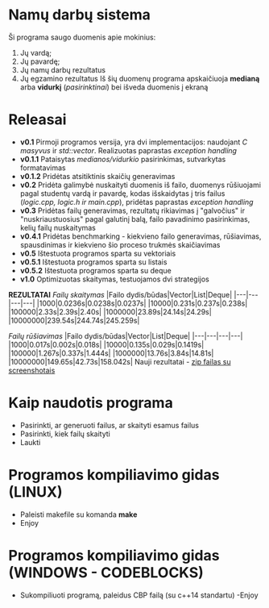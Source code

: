 # Namų darbų sistema
Ši programa saugo duomenis apie mokinius:
1. Jų vardą;
2. Jų pavardę;
3. Jų namų darbų rezultatus
4. Jų egzamino rezultatus
Iš šių duomenų programa apskaičiuoja **medianą** arba **vidurkį** (*pasirinktinai*) bei išveda duomenis į ekraną
# Releasai
- **v0.1** Pirmoji programos versija, yra dvi implementacijos: naudojant *C masyvus* ir *std::vector*. Realizuotas paprastas *exception handling*
- **v0.1.1** Pataisytas *medianos/vidurkio* pasirinkimas, sutvarkytas formatavimas
- **v0.1.2** Pridėtas atsitiktinis skaičių generavimas
- **v0.2** Pridėta galimybė nuskaityti duomenis iš failo, duomenys rūšiuojami pagal studentų vardą ir pavardę, kodas išskaidytas į tris failus (*logic.cpp, logic.h ir main.cpp*), pridėtas paprastas *exception handling*
- **v0.3** Pridėtas failų generavimas, rezultatų rikiavimas į "galvočius" ir "nuskriaustuosius" pagal galutinį balą, failo pavadinimo pasirinkimas, kelių failų nuskaitymas
- **v0.4.1** Pridėtas benchmarking - kiekvieno failo generavimas, rūšiavimas, spausdinimas ir kiekvieno šio proceso trukmės skaičiavimas
- **v0.5** Ištestuota programos sparta su vektoriais
- **v0.5.1** Ištestuota programos sparta su listais
- **v0.5.2** Ištestuota programos sparta su deque
- **v1.0** Optimizuotas skaitymas, testuojamos dvi strategijos

**REZULTATAI**
*Failų skaitymas*
|Failo dydis/būdas|Vector|List|Deque|
|---|---|---|---|
|1000|0.0236s|0.0238s|0.0237s|
|10000|0.231s|0.237s|0.238s|
|100000|2.33s|2.39s|2.40s|
|1000000|23.89s|24.14s|24.29s|
|10000000|239.54s|244.74s|245.259s|

*Failų rūšiavimas*
|Failo dydis/būdas|Vector|List|Deque|
|---|---|---|---|
|1000|0.017s|0.002s|0.018s|
|10000|0.135s|0.029s|0.1419s|
|100000|1.267s|0.337s|1.444s|
|1000000|13.76s|3.84s|14.81s|
|10000000|149.65s|42.73s|158.042s|
Nauji rezultatai - [zip failas su screenshotais](uzd1_0.zip)
# Kaip naudotis programa
- Pasirinkti, ar generuoti failus, ar skaityti esamus failus
- Pasirinkti, kiek failų skaityti
- Laukti

# Programos kompiliavimo gidas (LINUX)
- Paleisti makefile su komanda **make**
- Enjoy
# Programos kompiliavimo gidas (WINDOWS - CODEBLOCKS)
- Sukompiliuoti programą, paleidus CBP failą (su c++14 standartu)
-Enjoy
